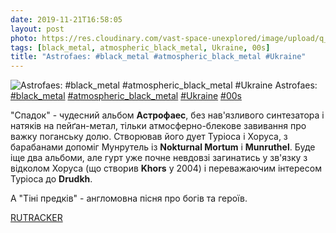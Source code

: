 ```yaml
---
date: 2019-11-21T16:58:05
layout: post
photo: https://res.cloudinary.com/vast-space-unexplored/image/upload/q_auto,dpr_auto,w_auto/photos/photo_809_21-11-2019_16-58-05.jpg
tags: [black_metal, atmospheric_black_metal, Ukraine, 00s]
title: "Astrofaes: #black_metal #atmospheric_black_metal #Ukraine"
---
```

![Astrofaes: #black_metal #atmospheric_black_metal #Ukraine](https://res.cloudinary.com/vast-space-unexplored/image/upload/q_auto,dpr_auto,w_auto/photos/photo_809_21-11-2019_16-58-05.jpg)
Astrofaes: [#black_metal](/tags/#black_metal) [#atmospheric_black_metal](/tags/#atmospheric_black_metal) [#Ukraine](/tags/#Ukraine) [#00s](/tags/#00s)

&quot;Спадок&quot; - чудесний альбом **Астрофаес**, без нав&#39;язливого синтезатора і натяків на пейґан-метал, тільки атмосферно-блекове завивання про важку поганську долю. Створював його дует Туріоса і Хоруса, з барабанами допоміг Мунрутель із **Nokturnal Mortum** і **Munruthel**. Буде іще два альбоми, але гурт уже почне невдовзі загинатись у зв&#39;язку з відколом Хоруса (що створив **Khors** у 2004) і переважаючим інтересом Туріоса до **Drudkh**.

А &quot;Тіні предків&quot; - англомовна пісня про богів та героїв.

[RUTRACKER](https://rutracker.org/forum/viewtopic.php?t=3308717)